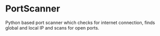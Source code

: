 # PortScanner
Python based port scanner which checks for internet connection, finds global and local IP and scans for open ports.
